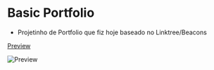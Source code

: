# Basic Portfolio

* Projetinho de Portfolio que fiz hoje baseado no Linktree/Beacons

[Preview](https://malcoon.github.io/Basic-Portfolio/)

![Preview](https://i.imgur.com/uKrt3Sj.png)
